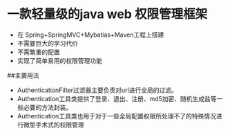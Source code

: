 # 一款轻量级的java web 权限管理框架 
* 在 Spring+SpringMVC+Mybatias+Maven工程上搭建
* 不需要巨大的学习代价
* 不需繁重的配置
* 实现了简单易用的权限管理功能

##主要用法
* AuthenticationFilter过滤器主要负责对url进行全局的过滤。
* Authentication工具类提供了登录、退出、注册、md5加密、随机生成盐等一些必要的方法封装。
* Authentication工具类也用于对于一些全局配置权限所处理不了的特殊情况进行微型手术式的权限管理

